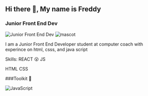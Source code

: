 ## Hi there 👋, My name is Freddy
### Junior Front End Dev
![Junior Front End Dev](https://i.pinimg.com/originals/ae/56/d1/ae56d10f023f455739a635e435732a94.gif)
![mascot](https://user-images.githubusercontent.com/5713670/87202985-820dcb80-c2b6-11ea-9f56-7ec461c497c3.gif)

I am a Junior Front End Developer student at computer coach with experince on html, csss, and java script

Skills: 
REACT 😮
JS

HTML 
CSS

###Toolkit 🧰

![JavaScript](https://cdn.iconscout.com/icon/free/png-256/javascript-2038874-1720087.png)




